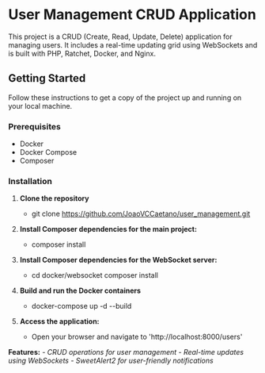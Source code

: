 # User Management CRUD Application

This project is a CRUD (Create, Read, Update, Delete) application for managing users. It includes a real-time updating grid using WebSockets and is built with PHP, Ratchet, Docker, and Nginx.

## Getting Started

Follow these instructions to get a copy of the project up and running on your local machine.

### Prerequisites

- Docker
- Docker Compose
- Composer

### Installation

1. **Clone the repository**
	- git clone https://github.com/JoaoVCCaetano/user_management.git
	
2. **Install Composer dependencies for the main project:**
	- composer install
	
3. **Install Composer dependencies for the WebSocket server:**
	- cd docker/websocket composer install
	
4. **Build and run the Docker containers**
	- docker-compose up -d --build
	
5. **Access the application:**
	- Open your browser and navigate to 'http://localhost:8000/users'
	
**Features:**
*- CRUD operations for user management*
*- Real-time updates using WebSockets*
*- SweetAlert2 for user-friendly notifications*
